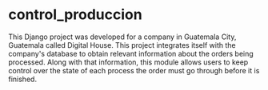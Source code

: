 # control_produccion
This Django project was developed for a company in Guatemala City, Guatemala called Digital House. This project integrates itself with the company's database to obtain relevant information about the orders being processed. Along with that information, this module allows users to keep control over the state of each process the order must go through before it is finished.
